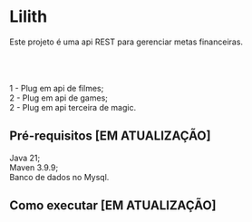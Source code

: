 # Lilith
Este projeto é uma api REST para gerenciar metas financeiras.

<br />
<div id="#"></div>
<br />
<br />
1 - Plug em api de filmes;<br />
2 - Plug em api de games;<br />
2 - Plug em api terceira de magic.<br />

## Pré-requisitos [EM ATUALIZAÇÃO] <br />
Java 21;<br />
Maven 3.9.9;<br />
Banco de dados no Mysql.<br />

## Como executar [EM ATUALIZAÇÃO] <br />